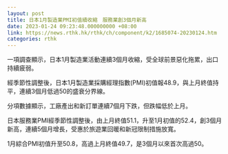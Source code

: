 ```yaml
---
layout: post
title: 日本1月製造業PMI初值續收縮　服務業創3個月新高
date: 2023-01-24 09:23:48.000000000 +08:00
link: https://news.rthk.hk/rthk/ch/component/k2/1685074-20230124.htm
categories: rthk
---
```


一項調查顯示，日本1月製造業活動連續3個月收縮，受全球前景惡化拖累，出口持續疲弱。

經季節性調整後，日本1月製造業採購經理指數(PMI)初值報48.9，與上月終值持平，連續3個月低過50的盛衰分界線。

分項數據顯示，工廠產出和新訂單連續7個月下跌，但跌幅低於上月。

日本服務業PMI經季節性調整後，由上月終值51.1，升至1月初值的52.4，創3個月新高，連續5個月增長，受惠於旅遊業回暖和新冠限制措施放寬。

1月綜合PMI初值升至50.8，高過上月終值49.7，是3個月以來首次高過50。
